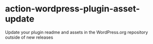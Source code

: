 # action-wordpress-plugin-asset-update
Update your plugin readme and assets in the WordPress.org repository outside of new releases
